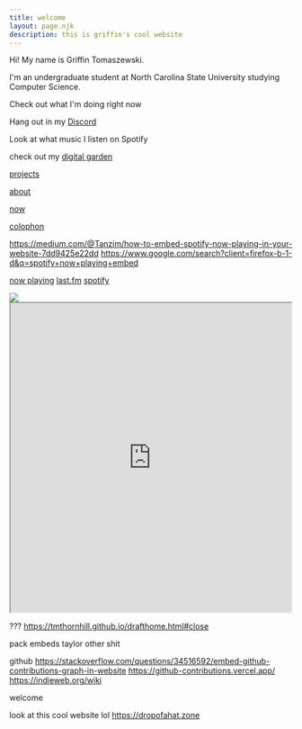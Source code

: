 ```yaml
---
title: welcome
layout: page.njk
description: this is griffin's cool website
---
```


Hi! My name is Griffin Tomaszewski.

I'm an undergraduate student at North Carolina State University studying Computer Science.

Check out what I'm doing right now

Hang out in my [Discord]()

Look at what music I listen on Spotify



check out my [digital garden](https://garden.griffinht.com)



[projects](./music)

[about](./about)

[now](./now)

[colophon](./colophon)




https://medium.com/@Tanzim/how-to-embed-spotify-now-playing-in-your-website-7dd9425e22dd
https://www.google.com/search?client=firefox-b-1-d&q=spotify+now+playing+embed

<a href="https://descent.live/griffin_ht">now playing</a>
<a href="https://descent.live/griffin_ht">last.fm</a>
<a href="https://descent.live/griffin_ht">spotify</a>

<div style="font-size: 12em; display: flex; flex-wrap: wrap">
<!--<a href="https://www.last.fm/user/griffin_ht">-->
<a href="https://lastfmstats.com/user/griffin_ht/charts">
    <img src="https://lastfm-recently-played.vercel.app/api?user=griffin_ht" height="auto" width="auto"/>
    <!--
    <iframe
        src="https://lastfm-recently-played.vercel.app/api?user=griffin_ht"
        height="100%"></iframe>-->
</a>

<iframe
    src="https://descent.live/griffin_ht"
    height="550vw"
    width="100%"></iframe>

</div>

??? https://tmthornhill.github.io/drafthome.html#close

pack embeds
taylor
other shit



github
https://stackoverflow.com/questions/34516592/embed-github-contributions-graph-in-website
https://github-contributions.vercel.app/
https://indieweb.org/wiki

welcome



look at this cool website lol
https://dropofahat.zone
